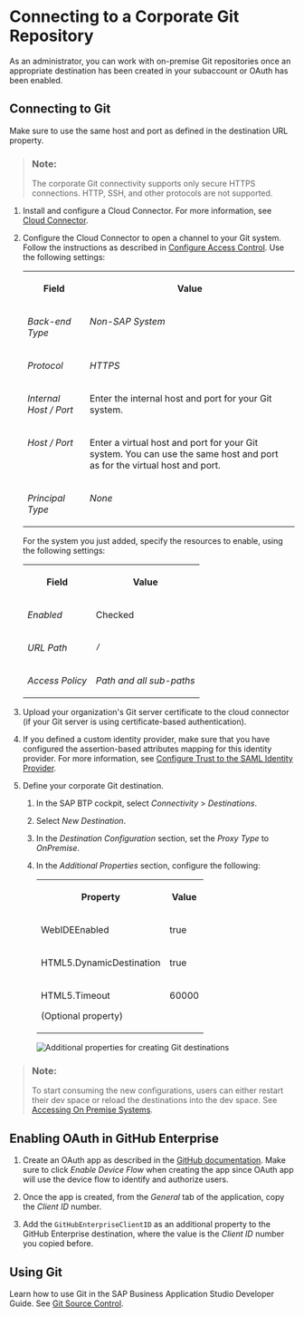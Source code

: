 <!-- loiod54ddfc1bc4f45b19dabfa0950799685 -->

# Connecting to a Corporate Git Repository

As an administrator, you can work with on-premise Git repositories once an appropriate destination has been created in your subaccount or OAuth has been enabled.



<a name="loiod54ddfc1bc4f45b19dabfa0950799685__section_ysr_hxl_tnb"/>

## Connecting to Git

Make sure to use the same host and port as defined in the destination URL property.

> ### Note:  
> The corporate Git connectivity supports only secure HTTPS connections. HTTP, SSH, and other protocols are not supported.

1.  Install and configure a Cloud Connector. For more information, see [Cloud Connector](https://help.sap.com/viewer/cca91383641e40ffbe03bdc78f00f681/Cloud/en-US/e6c7616abb5710148cfcf3e75d96d596.html).

2.  Configure the Cloud Connector to open a channel to your Git system. Follow the instructions as described in [Configure Access Control](https://help.sap.com/viewer/cca91383641e40ffbe03bdc78f00f681/Cloud/en-US/f42fe4471d6a4a5fb09b7f3bb83c66a4.html). Use the following settings:


    <table>
    <tr>
    <th valign="top">

    Field
    
    </th>
    <th valign="top">

    Value
    
    </th>
    </tr>
    <tr>
    <td valign="top">
    
    *Back-end Type* 
    
    </td>
    <td valign="top">
    
    *Non-SAP System* 
    
    </td>
    </tr>
    <tr>
    <td valign="top">
    
    *Protocol*
    
    </td>
    <td valign="top">
    
    *HTTPS* 
    
    </td>
    </tr>
    <tr>
    <td valign="top">
    
    *Internal Host / Port* 
    
    </td>
    <td valign="top">
    
    Enter the internal host and port for your Git system.
    
    </td>
    </tr>
    <tr>
    <td valign="top">
    
    *Host / Port* 
    
    </td>
    <td valign="top">
    
    Enter a virtual host and port for your Git system. You can use the same host and port as for the virtual host and port.
    
    </td>
    </tr>
    <tr>
    <td valign="top">
    
    *Principal Type* 
    
    </td>
    <td valign="top">
    
    *None* 
    
    </td>
    </tr>
    </table>
    
    For the system you just added, specify the resources to enable, using the following settings:


    <table>
    <tr>
    <th valign="top">

    Field
    
    </th>
    <th valign="top">

    Value
    
    </th>
    </tr>
    <tr>
    <td valign="top">
    
    *Enabled* 
    
    </td>
    <td valign="top">
    
    Checked
    
    </td>
    </tr>
    <tr>
    <td valign="top">
    
    *URL Path* 
    
    </td>
    <td valign="top">
    
    `/` 
    
    </td>
    </tr>
    <tr>
    <td valign="top">
    
    *Access Policy* 
    
    </td>
    <td valign="top">
    
    *Path and all sub-paths* 
    
    </td>
    </tr>
    </table>
    
3.  Upload your organization's Git server certificate to the cloud connector \(if your Git server is using certificate-based authentication\).
4.  If you defined a custom identity provider, make sure that you have configured the assertion-based attributes mapping for this identity provider. For more information, see [Configure Trust to the SAML Identity Provider](https://help.sap.com/viewer/65de2977205c403bbc107264b8eccf4b/Cloud/en-US/dc618538d97610148155d97dcd123c24.html#loiob6cfc4bb4bff4ace90afc71b0962fcb5).
5.  Define your corporate Git destination.
    1.  In the SAP BTP cockpit, select *Connectivity* \> *Destinations*.
    2.  Select *New Destination*.
    3.  In the *Destination Configuration* section, set the *Proxy Type* to *OnPremise*.
    4.  In the *Additional Properties* section, configure the following:


        <table>
        <tr>
        <th valign="top">

        Property
        
        </th>
        <th valign="top">

        Value
        
        </th>
        </tr>
        <tr>
        <td valign="top">
        
        WebIDEEnabled
        
        </td>
        <td valign="top">
        
        true
        
        </td>
        </tr>
        <tr>
        <td valign="top">
        
        HTML5.DynamicDestination
        
        </td>
        <td valign="top">
        
        true
        
        </td>
        </tr>
        <tr>
        <td valign="top">
        
        HTML5.Timeout

        \(Optional property\)
        
        </td>
        <td valign="top">
        
        60000
        
        </td>
        </tr>
        </table>
        
        ![Additional properties for creating Git destinations](images/Create_destination_for_Git_328ecee.png)



> ### Note:  
> To start consuming the new configurations, users can either restart their dev space or reload the destinations into the dev space. See [Accessing On Premise Systems](accessing-on-premise-systems-e72930c.md).



<a name="loiod54ddfc1bc4f45b19dabfa0950799685__section_c41_3ls_gzb"/>

## Enabling OAuth in GitHub Enterprise

1.  Create an OAuth app as described in the [GitHub documentation](https://docs.github.com/en/apps/oauth-apps/building-oauth-apps/creating-an-oauth-app). Make sure to click *Enable Device Flow* when creating the app since OAuth app will use the device flow to identify and authorize users.

2.  Once the app is created, from the *General* tab of the application, copy the *Client ID* number.

3.  Add the `GitHubEnterpriseClientID` as an additional property to the GitHub Enterprise destination, where the value is the *Client ID* number you copied before.



<a name="loiod54ddfc1bc4f45b19dabfa0950799685__section_wtl_mbm_tnb"/>

## Using Git

Learn how to use Git in the SAP Business Application Studio Developer Guide. See [Git Source Control](git-source-control-9689c07.md).

